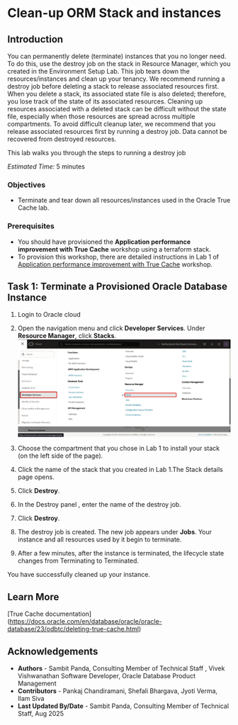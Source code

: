 # Clean-up ORM Stack and instances

## Introduction

You can permanently delete (terminate) instances that you no longer need. To do this, use the destroy job on the stack in Resource Manager, which you created in the Environment Setup Lab. This job  tears down the resources/instances and clean up your tenancy.
We recommend running a destroy job before deleting a stack to release associated resources first. When you delete a stack, its associated state file is also deleted; therefore, you lose track of the state of its associated resources. Cleaning up resources associated with a deleted stack can be difficult without the state file, especially when those resources are spread across multiple compartments. To avoid difficult cleanup later, we recommend that you release associated resources first by running a destroy job.
Data cannot be recovered from destroyed resources.

This lab walks you through the steps to running a destroy job

*Estimated Time:* 5 minutes

### Objectives

- Terminate and tear down all resources/instances used in the Oracle True Cache lab.

### Prerequisites

- You should have provisioned the **Application performance improvement with True Cache** workshop using a terraform stack.
- To provision this workshop, there are detailed instructions in Lab 1 of [Application performance improvement with True Cache](https://livelabs.oracle.com/pls/apex/r/dbpm/livelabs/view-workshop?wid=11454) workshop.

## Task 1: Terminate a Provisioned Oracle Database Instance

1. Login to Oracle cloud

2. Open the navigation menu and click **Developer Services**. Under **Resource Manager**, click **Stacks**.
  ![stack](./images/stack.png " ")

3. Choose the compartment that you chose in Lab 1 to install your stack (on the left side of the page).

4. Click the name of the stack that you created in Lab 1.The Stack details page opens.

5. Click **Destroy**.

6. In the Destroy panel , enter the name of the destroy job.

7. Click **Destroy**.

8. The destroy job is created. The new job appears under **Jobs**. Your instance and all resources used by it begin to terminate.

9. After a few minutes, after the instance is terminated, the lifecycle state changes from Terminating to Terminated.

  You have successfully cleaned up your  instance.

## Learn More
[True Cache documentation] (https://docs.oracle.com/en/database/oracle/oracle-database/23/odbtc/deleting-true-cache.html)


## Acknowledgements
* **Authors** - Sambit Panda, Consulting Member of Technical Staff , Vivek Vishwanathan Software Developer, Oracle Database Product Management
* **Contributors** - Pankaj Chandiramani, Shefali Bhargava, Jyoti Verma, Ilam Siva
* **Last Updated By/Date** - Sambit Panda, Consulting Member of Technical Staff, Aug 2025
